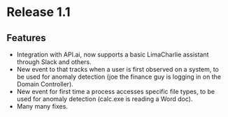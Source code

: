 # Release 1.1

## Features
* Integration with API.ai, now supports a basic LimaCharlie assistant through Slack and others.
* New event to that tracks when a user is first observed on a system, to be used for anomaly detection (joe the finance guy is logging in on the Domain Controller).
* New event for first time a process accesses specific file types, to be used for anomaly detection (calc.exe is reading a Word doc).
* Many many fixes.